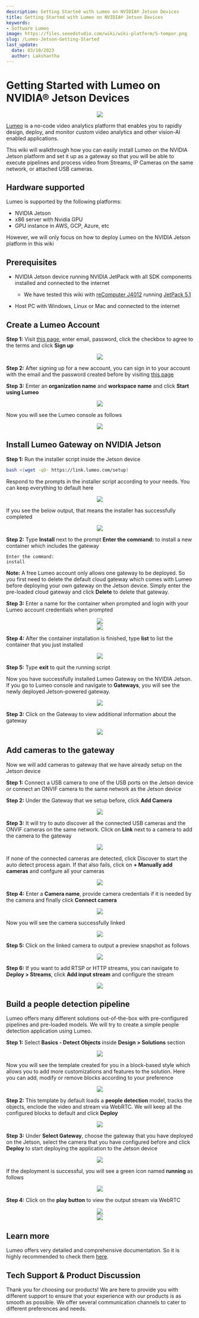 ```yaml
---
description: Getting Started with Lumeo on NVIDIA® Jetson Devices
title: Getting Started with Lumeo on NVIDIA® Jetson Devices
keywords:
- Software Lumeo 
image: https://files.seeedstudio.com/wiki/wiki-platform/S-tempor.png
slug: /Lumeo-Jetson-Getting-Started
last_update:
  date: 03/10/2023
  author: Lakshantha
---
```


# Getting Started with Lumeo on NVIDIA® Jetson Devices

<div align="center"><img width={1000} src="https://files.seeedstudio.com/wiki/Lumeo/thumb.gif" /></div>

[Lumeo](https://lumeo.com) is a no-code video analytics platform that enables you to rapidly design, deploy, and monitor custom video analytics and other vision-AI enabled applications.

This wiki will walkthrough how you can easily install Lumeo on the NVIDIA Jetson platform and set it up as a gateway so that you will be able to execute pipelines and process video from Streams, IP Cameras on the same network, or attached USB cameras.

## Hardware supported

Lumeo is supported by the following platforms:

- NVIDIA Jetson
- x86 server with Nvidia GPU
- GPU instance in AWS, GCP, Azure, etc

However, we will only focus on how to deploy Lumeo on the NVIDIA Jetson platform in this wiki

## Prerequisites

- NVIDIA Jetson device running NVIDIA JetPack with all SDK components installed and connected to the internet

  - We have tested this wiki with [reComputer J4012](https://www.seeedstudio.com/reComputer-J4012-p-5586.html) running [JetPack 5.1](https://developer.nvidia.com/embedded/jetpack-sdk-51)
- Host PC with Windows, Linux or Mac and connected to the internet

## Create a Lumeo Account

**Step 1:** Visit [this page](https://console.lumeo.com/register), enter email, password, click the checkbox to agree to the terms and click **Sign up**

<div align="center"><img width={1000} src="https://files.seeedstudio.com/wiki/Lumeo/9.jpg" /></div>

**Step 2:** After signing up for a new account, you can sign in to your account with the email and the password created before by visiting [this page](https://console.lumeo.com/login)

**Step 3:** Emter an **organization name** and **workspace name** and click **Start using Lumeo**

<div align="center"><img width={350} src="https://files.seeedstudio.com/wiki/Lumeo/10.png" /></div>

Now you will see the Lumeo console as follows

<div align="center"><img width={1000} src="https://files.seeedstudio.com/wiki/Lumeo/11.jpg" /></div>

## Install Lumeo Gateway on NVIDIA Jetson

**Step 1:** Run the installer script inside the Jetson device

```sh
bash <(wget -qO- https://link.lumeo.com/setup)
```

Respond to the prompts in the installer script according to your needs. You can keep everything to default here

<div align="center"><img width={1000} src="https://files.seeedstudio.com/wiki/Lumeo/1.png" /></div>

If you see the below output, that means the installer has successfully completed

<div align="center"><img width={500} src="https://files.seeedstudio.com/wiki/Lumeo/2.png" /></div>


**Step 2:** Type **Install** next to the prompt **Enter the command:** to install a new container which includes the gateway

```
Enter the command: 
install
```

**Note:** A free Lumeo account only allows one gateway to be deployed. So you first need to delete the default cloud gateway which comes with Lumeo before deploying your own gateway on the Jetson device. Simply enter the pre-loaded cloud gateway and click **Delete** to delete that gateway.

**Step 3:** Enter a name for the container when prompted and login with your Lumeo account credentials when prompted

<div align="center"><img width={1000} src="https://files.seeedstudio.com/wiki/Lumeo/4.png" /></div>

<div align="center"><img width={1000} src="https://files.seeedstudio.com/wiki/Lumeo/12.jpg" /></div>

**Step 4:** After the container installation is finished, type **list** to list the container that you just installed

<div align="center"><img width={1000} src="https://files.seeedstudio.com/wiki/Lumeo/5.png" /></div>

**Step 5:** Type **exit** to quit the running script

Now you have successfully installed Lumeo Gateway on the NVIDIA Jetson. If you go to Lumeo console and navigate to **Gateways**, you will see the newly deployed Jetson-powered gateway.

<div align="center"><img width={1000} src="https://files.seeedstudio.com/wiki/Lumeo/13.png" /></div>

**Step 3:** Click on the Gateway to view additional information about the gateway

<div align="center"><img width={500} src="https://files.seeedstudio.com/wiki/Lumeo/14.jpg" /></div>

## Add cameras to the gateway

Now we will add cameras to gateway that we have already setup on the Jetson device

**Step 1:** Connect a USB camera to one of the USB ports on the Jetson device or connect an ONVIF camera to the same network as the Jetson device

**Step 2:** Under the Gateway that we setup before, click **Add Camera**

<div align="center"><img width={500} src="https://files.seeedstudio.com/wiki/Lumeo/15.jpg" /></div>

**Step 3:** It will try to auto discover all the connected USB cameras and the ONVIF cameras on the same network. Click on **Link** next to a camera to add the camera to the gateway

<div align="center"><img width={500} src="https://files.seeedstudio.com/wiki/Lumeo/16.png" /></div>

If none of the connected cameras are detected, click Discover to start the auto detect process again. If that also fails, click on **+ Manually add cameras** and confgure all your cameras

<div align="center"><img width={500} src="https://files.seeedstudio.com/wiki/Lumeo/17.png" /></div>

**Step 4:** Enter a **Camera name**, provide camera credentials if it is needed by the camera and finally click **Connect camera**

<div align="center"><img width={300} src="https://files.seeedstudio.com/wiki/Lumeo/18.png" /></div>

Now you will see the camera successfully linked 

<div align="center"><img width={500} src="https://files.seeedstudio.com/wiki/Lumeo/19.png" /></div>

**Step 5:** Click on the linked camera to output a preview snapshot as follows

<div align="center"><img width={500} src="https://files.seeedstudio.com/wiki/Lumeo/20.png" /></div>

**Step 6:** If you want to add RTSP or HTTP streams, you can navigate to **Deploy > Streams**, click **Add input stream** and configure the stream

<div align="center"><img width={1000} src="https://files.seeedstudio.com/wiki/Lumeo/21.jpg" /></div>

## Build a people detection pipeline

Lumeo offers many different solutions out-of-the-box with pre-configured pipelines and pre-loaded models. We will try to create a simple people detection application using Lumeo.

**Step 1:** Select **Basics - Detect Objects** inside **Design > Solutions** section

<div align="center"><img width={1000} src="https://files.seeedstudio.com/wiki/Lumeo/22.jpg" /></div>

Now you will see the template created for you in a block-based style which allows you to add more customizations and features to the solution. Here you can add, modify or remove blocks according to your preference

<div align="center"><img width={1000} src="https://files.seeedstudio.com/wiki/Lumeo/23.jpg" /></div>

**Step 2:** This template by default loads a **people detection** model, tracks the objects, enclode the video and stream via WebRTC. We will keep all the configured blocks to default and click **Deploy**

<div align="center"><img width={300} src="https://files.seeedstudio.com/wiki/Lumeo/24.jpg" /></div>

**Step 3:** Under **Select Gateway**, choose the gateway that you have deployed on the Jetson, select the camera that you have configured before and click **Deploy** to start deploying the application to the Jetson device

<div align="center"><img width={500} src="https://files.seeedstudio.com/wiki/Lumeo/25.png" /></div>

If the deployment is successful, you will see a green icon named **running**
as follows

<div align="center"><img width={1000} src="https://files.seeedstudio.com/wiki/Lumeo/26.png" /></div>

**Step 4:** Click on the **play button** to view the output stream via WebRTC

<div align="center"><img width={550} src="https://files.seeedstudio.com/wiki/Lumeo/27.png" /></div>

<div align="center"><img width={1000} src="https://files.seeedstudio.com/wiki/Lumeo/28.png" /></div>

## Learn more 

Lumeo offers very detailed and comprehensive documentation. So it is highly recommended to check them [here](https://docs.lumeo.com).

## Tech Support & Product Discussion

Thank you for choosing our products! We are here to provide you with different support to ensure that your experience with our products is as smooth as possible. We offer several communication channels to cater to different preferences and needs.

<div class="button_tech_support_container">
<a href="https://forum.seeedstudio.com/" class="button_forum"></a> 
<a href="https://www.seeedstudio.com/contacts" class="button_email"></a>
</div>

<div class="button_tech_support_container">
<a href="https://discord.gg/eWkprNDMU7" class="button_discord"></a> 
<a href="https://github.com/Seeed-Studio/wiki-documents/discussions/69" class="button_discussion"></a>
</div>